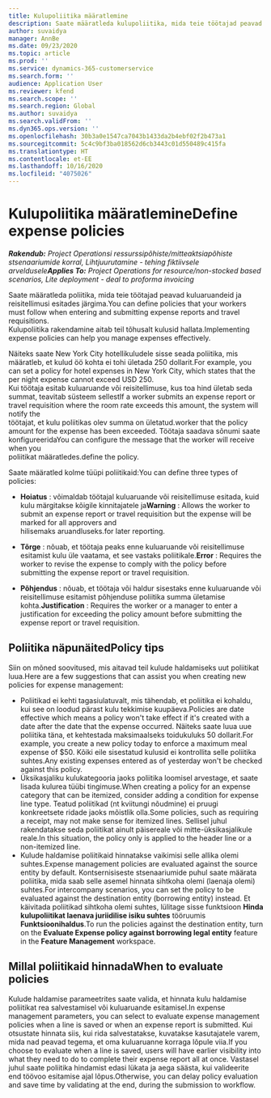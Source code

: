 ```yaml
---
title: Kulupoliitika määratlemine
description: Saate määratleda kulupoliitika, mida teie töötajad peavad kuluaruandeid ja reisitellimusi esitades järgima.
author: suvaidya
manager: AnnBe
ms.date: 09/23/2020
ms.topic: article
ms.prod: ''
ms.service: dynamics-365-customerservice
ms.search.form: ''
audience: Application User
ms.reviewer: kfend
ms.search.scope: ''
ms.search.region: Global
ms.author: suvaidya
ms.search.validFrom: ''
ms.dyn365.ops.version: ''
ms.openlocfilehash: 30b3a0e1547ca7043b1433da2b4ebf02f2b473a1
ms.sourcegitcommit: 5c4c9bf3ba018562d6cb3443c01d550489c415fa
ms.translationtype: HT
ms.contentlocale: et-EE
ms.lasthandoff: 10/16/2020
ms.locfileid: "4075026"
---
```

# <a name="define-expense-policies"></a><span data-ttu-id="f2297-103">Kulupoliitika määratlemine</span><span class="sxs-lookup"><span data-stu-id="f2297-103">Define expense policies</span></span>

<span data-ttu-id="f2297-104">_**Rakendub:** Project Operationsi ressurssipõhiste/mitteaktsiapõhiste stsenaariumide korral,  Lihtjuurutamine - tehing fiktiivsele arveldusele_</span><span class="sxs-lookup"><span data-stu-id="f2297-104">_**Applies To:** Project Operations for resource/non-stocked based scenarios, Lite deployment - deal to proforma invoicing_</span></span>

<span data-ttu-id="f2297-105">Saate määratleda poliitika, mida teie töötajad peavad kuluaruandeid ja reisitellimusi esitades järgima.</span><span class="sxs-lookup"><span data-stu-id="f2297-105">You can define policies that your workers must follow when entering and submitting expense reports and travel requisitions.</span></span>         
<span data-ttu-id="f2297-106">Kulupoliitika rakendamine aitab teil tõhusalt kulusid hallata.</span><span class="sxs-lookup"><span data-stu-id="f2297-106">Implementing expense policies can help you manage expenses effectively.</span></span>         

<span data-ttu-id="f2297-107">Näiteks saate New York City hotellikuludele sisse seada poliitika, mis määratleb, et kulud öö kohta ei tohi ületada 250 dollarit.</span><span class="sxs-lookup"><span data-stu-id="f2297-107">For example, you can set a policy for hotel expenses in New York City, which states that the per night expense cannot exceed USD 250.</span></span>       
<span data-ttu-id="f2297-108">Kui töötaja esitab kuluaruande või reisitellimuse, kus toa hind ületab seda summat, teavitab süsteem sellest</span><span class="sxs-lookup"><span data-stu-id="f2297-108">If a worker submits an expense report or travel requisition where the room rate exceeds this amount, the system will notify the</span></span>         
<span data-ttu-id="f2297-109">töötajat, et kulu poliitikas olev summa on ületatud.</span><span class="sxs-lookup"><span data-stu-id="f2297-109">worker that the policy amount for the expense has been exceeded.</span></span> <span data-ttu-id="f2297-110">Töötaja saadava sõnumi saate konfigureerida</span><span class="sxs-lookup"><span data-stu-id="f2297-110">You can configure the message that the worker will receive when you</span></span>        
<span data-ttu-id="f2297-111">poliitikat määratledes.</span><span class="sxs-lookup"><span data-stu-id="f2297-111">define the policy.</span></span>      
        
<span data-ttu-id="f2297-112">Saate määratled kolme tüüpi poliitikaid:</span><span class="sxs-lookup"><span data-stu-id="f2297-112">You can define three types of policies:</span></span>         
        
- <span data-ttu-id="f2297-113">**Hoiatus** : võimaldab töötajal kuluaruande või reisitellimuse esitada, kuid kulu märgitakse kõigile kinnitajatele ja</span><span class="sxs-lookup"><span data-stu-id="f2297-113">**Warning** : Allows the worker to submit an expense report or travel requisition but the expense will be marked for all approvers and</span></span>         
  <span data-ttu-id="f2297-114">hilisemaks aruandluseks.</span><span class="sxs-lookup"><span data-stu-id="f2297-114">for later reporting.</span></span>        

- <span data-ttu-id="f2297-115">**Tõrge** : nõuab, et töötaja peaks enne kuluaruande või reisitellimuse esitamist kulu üle vaatama, et see vastaks poliitikale.</span><span class="sxs-lookup"><span data-stu-id="f2297-115">**Error** : Requires the worker to revise the expense to comply with the policy before submitting the expense report or travel requisition.</span></span>        
 
 - <span data-ttu-id="f2297-116">**Põhjendus** : nõuab, et töötaja või haldur sisestaks enne kuluaruande või reisitellimuse esitamist põhjenduse poliitika summa ületamise kohta.</span><span class="sxs-lookup"><span data-stu-id="f2297-116">**Justification** : Requires the worker or a manager to enter a justification for exceeding the policy amount before submitting the expense report or travel requisition.</span></span>        

## <a name="policy-tips"></a><span data-ttu-id="f2297-117">Poliitika näpunäited</span><span class="sxs-lookup"><span data-stu-id="f2297-117">Policy tips</span></span>
<span data-ttu-id="f2297-118">Siin on mõned soovitused, mis aitavad teil kulude haldamiseks uut poliitikat luua.</span><span class="sxs-lookup"><span data-stu-id="f2297-118">Here are a few suggestions that can assist you when creating new policies for expense management:</span></span> 

- <span data-ttu-id="f2297-119">Poliitikad ei kehti tagasiulatuvalt, mis tähendab, et poliitika ei kohaldu, kui see on loodud pärast kulu tekkimise kuupäeva.</span><span class="sxs-lookup"><span data-stu-id="f2297-119">Policies are date effective which means a policy won't take effect if it's created with a date after the date that the expense occurred.</span></span> <span data-ttu-id="f2297-120">Näiteks saate luua uue poliitika täna, et kehtestada maksimaalseks toidukuluks 50 dollarit.</span><span class="sxs-lookup"><span data-stu-id="f2297-120">For example, you create a new policy today to enforce a maximum meal expense of $50.</span></span> <span data-ttu-id="f2297-121">Kõiki eile sisestatud kulusid ei kontrollita selle poliitika suhtes.</span><span class="sxs-lookup"><span data-stu-id="f2297-121">Any existing expenses entered as of yesterday won't be checked against this policy.</span></span>
- <span data-ttu-id="f2297-122">Üksikasjaliku kulukategooria jaoks poliitika loomisel arvestage, et saate lisada kulurea tüübi tingimuse.</span><span class="sxs-lookup"><span data-stu-id="f2297-122">When creating a policy for an expense category that can be itemized, consider adding a condition for expense line type.</span></span> <span data-ttu-id="f2297-123">Teatud poliitikad (nt kviitungi nõudmine) ei pruugi konkreetsete ridade jaoks mõistlik olla.</span><span class="sxs-lookup"><span data-stu-id="f2297-123">Some policies, such as requiring a receipt, may not make sense for itemized lines.</span></span> <span data-ttu-id="f2297-124">Sellisel juhul rakendatakse seda poliitikat ainult päisereale või mitte-üksikasjalikule reale.</span><span class="sxs-lookup"><span data-stu-id="f2297-124">In this situation, the policy only is applied to the header line or a non-itemized line.</span></span> 
- <span data-ttu-id="f2297-125">Kulude haldamise poliitikaid hinnatakse vaikimisi selle allika olemi suhtes.</span><span class="sxs-lookup"><span data-stu-id="f2297-125">Expense management policies are evaluated against the source entity by default.</span></span> <span data-ttu-id="f2297-126">Kontsernisiseste stsenaariumide puhul saate määrata poliitika, mida saab selle asemel hinnata sihtkoha olemi (laenaja olemi) suhtes.</span><span class="sxs-lookup"><span data-stu-id="f2297-126">For intercompany scenarios, you can set the policy to be evaluated against the destination entity (borrowing entity) instead.</span></span> <span data-ttu-id="f2297-127">Et käivitada poliitikad sihtkoha olemi suhtes, lülitage sisse funktsioon **Hinda kulupoliitikat laenava juriidilise isiku suhtes** tööruumis **Funktsioonihaldus**.</span><span class="sxs-lookup"><span data-stu-id="f2297-127">To run the policies against the destination entity, turn on the **Evaluate Expense policy against borrowing legal entity** feature in the **Feature Management** workspace.</span></span>

## <a name="when-to-evaluate-policies"></a><span data-ttu-id="f2297-128">Millal poliitikaid hinnada</span><span class="sxs-lookup"><span data-stu-id="f2297-128">When to evaluate policies</span></span>

<span data-ttu-id="f2297-129">Kulude haldamise parameetrites saate valida, et hinnata kulu haldamise poliitikat rea salvestamisel või kuluaruande esitamisel.</span><span class="sxs-lookup"><span data-stu-id="f2297-129">In expense management parameters, you can select to evaluate expense management policies when a line is saved or when an expense report is submitted.</span></span> <span data-ttu-id="f2297-130">Kui otsustate hinnata siis, kui rida salvestatakse, kuvatakse kasutajatele varem, mida nad peavad tegema, et oma kuluaruanne korraga lõpule viia.</span><span class="sxs-lookup"><span data-stu-id="f2297-130">If you choose to evaluate when a line is saved, users will have earlier visibility into what they need to do to complete their expense report all at once.</span></span> <span data-ttu-id="f2297-131">Vastasel juhul saate poliitika hindamist edasi lükata ja aega säästa, kui valideerite end töövoo esitamise ajal lõpus.</span><span class="sxs-lookup"><span data-stu-id="f2297-131">Otherwise, you can delay policy evaluation and save time by validating at the end, during the submission to workflow.</span></span>
